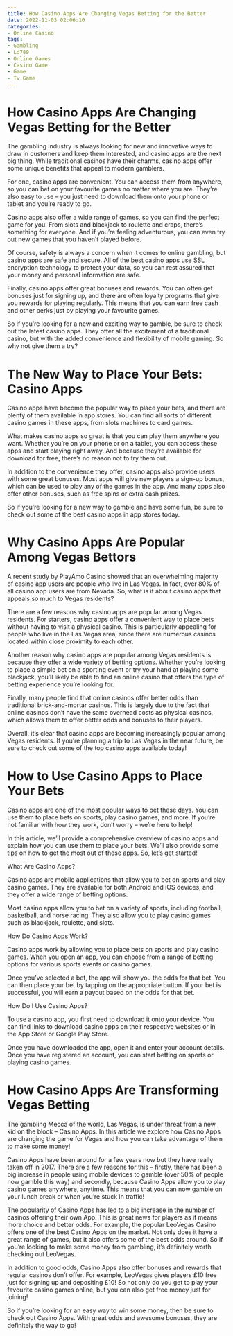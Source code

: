 ```yaml
---
title: How Casino Apps Are Changing Vegas Betting for the Better 
date: 2022-11-03 02:06:10
categories:
- Online Casino
tags:
- Gambling
- Ld789
- Online Games
- Casino Game
- Game
- Tv Game
---
```



#  How Casino Apps Are Changing Vegas Betting for the Better 

The gambling industry is always looking for new and innovative ways to draw in customers and keep them interested, and casino apps are the next big thing. While traditional casinos have their charms, casino apps offer some unique benefits that appeal to modern gamblers.

For one, casino apps are convenient. You can access them from anywhere, so you can bet on your favourite games no matter where you are. They’re also easy to use – you just need to download them onto your phone or tablet and you’re ready to go.

Casino apps also offer a wide range of games, so you can find the perfect game for you. From slots and blackjack to roulette and craps, there’s something for everyone. And if you’re feeling adventurous, you can even try out new games that you haven’t played before.

Of course, safety is always a concern when it comes to online gambling, but casino apps are safe and secure. All of the best casino apps use SSL encryption technology to protect your data, so you can rest assured that your money and personal information are safe.

Finally, casino apps offer great bonuses and rewards. You can often get bonuses just for signing up, and there are often loyalty programs that give you rewards for playing regularly. This means that you can earn free cash and other perks just by playing your favourite games.

So if you’re looking for a new and exciting way to gamble, be sure to check out the latest casino apps. They offer all the excitement of a traditional casino, but with the added convenience and flexibility of mobile gaming. So why not give them a try?

#  The New Way to Place Your Bets: Casino Apps 

Casino apps have become the popular way to place your bets, and there are plenty of them available in app stores. You can find all sorts of different casino games in these apps, from slots machines to card games.

What makes casino apps so great is that you can play them anywhere you want. Whether you’re on your phone or on a tablet, you can access these apps and start playing right away. And because they’re available for download for free, there’s no reason not to try them out.

In addition to the convenience they offer, casino apps also provide users with some great bonuses. Most apps will give new players a sign-up bonus, which can be used to play any of the games in the app. And many apps also offer other bonuses, such as free spins or extra cash prizes.

So if you’re looking for a new way to gamble and have some fun, be sure to check out some of the best casino apps in app stores today.

#  Why Casino Apps Are Popular Among Vegas Bettors 

A recent study by PlayAmo Casino showed that an overwhelming majority of casino app users are people who live in Las Vegas. In fact, over 80% of all casino app users are from Nevada. So, what is it about casino apps that appeals so much to Vegas residents? 

There are a few reasons why casino apps are popular among Vegas residents. For starters, casino apps offer a convenient way to place bets without having to visit a physical casino. This is particularly appealing for people who live in the Las Vegas area, since there are numerous casinos located within close proximity to each other. 

Another reason why casino apps are popular among Vegas residents is because they offer a wide variety of betting options. Whether you’re looking to place a simple bet on a sporting event or try your hand at playing some blackjack, you’ll likely be able to find an online casino that offers the type of betting experience you’re looking for. 

Finally, many people find that online casinos offer better odds than traditional brick-and-mortar casinos. This is largely due to the fact that online casinos don’t have the same overhead costs as physical casinos, which allows them to offer better odds and bonuses to their players. 

Overall, it’s clear that casino apps are becoming increasingly popular among Vegas residents. If you’re planning a trip to Las Vegas in the near future, be sure to check out some of the top casino apps available today!

#  How to Use Casino Apps to Place Your Bets 

Casino apps are one of the most popular ways to bet these days. You can use them to place bets on sports, play casino games, and more. If you’re not familiar with how they work, don’t worry – we’re here to help!

In this article, we’ll provide a comprehensive overview of casino apps and explain how you can use them to place your bets. We’ll also provide some tips on how to get the most out of these apps. So, let’s get started!

What Are Casino Apps?

Casino apps are mobile applications that allow you to bet on sports and play casino games. They are available for both Android and iOS devices, and they offer a wide range of betting options.

Most casino apps allow you to bet on a variety of sports, including football, basketball, and horse racing. They also allow you to play casino games such as blackjack, roulette, and slots.

How Do Casino Apps Work?

Casino apps work by allowing you to place bets on sports and play casino games. When you open an app, you can choose from a range of betting options for various sports events or casino games.

Once you’ve selected a bet, the app will show you the odds for that bet. You can then place your bet by tapping on the appropriate button. If your bet is successful, you will earn a payout based on the odds for that bet.

How Do I Use Casino Apps?

To use a casino app, you first need to download it onto your device. You can find links to download casino apps on their respective websites or in the App Store or Google Play Store.

Once you have downloaded the app, open it and enter your account details. Once you have registered an account, you can start betting on sports or playing casino games.

#  How Casino Apps Are Transforming Vegas Betting

The gambling Mecca of the world, Las Vegas, is under threat from a new kid on the block – Casino Apps. In this article we explore how Casino Apps are changing the game for Vegas and how you can take advantage of them to make some money!

Casino Apps have been around for a few years now but they have really taken off in 2017. There are a few reasons for this – firstly, there has been a big increase in people using mobile devices to gamble (over 50% of people now gamble this way) and secondly, because Casino Apps allow you to play casino games anywhere, anytime. This means that you can now gamble on your lunch break or when you’re stuck in traffic!

The popularity of Casino Apps has led to a big increase in the number of casinos offering their own App. This is great news for players as it means more choice and better odds. For example, the popular LeoVegas Casino offers one of the best Casino Apps on the market. Not only does it have a great range of games, but it also offers some of the best odds around. So if you’re looking to make some money from gambling, it’s definitely worth checking out LeoVegas.

In addition to good odds, Casino Apps also offer bonuses and rewards that regular casinos don’t offer. For example, LeoVegas gives players £10 free just for signing up and depositing £10! So not only do you get to play your favourite casino games online, but you can also get free money just for joining!

So if you’re looking for an easy way to win some money, then be sure to check out Casino Apps. With great odds and awesome bonuses, they are definitely the way to go!